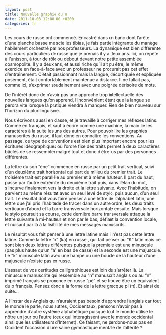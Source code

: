 ```yaml
---
layout: post
title: Nouvelle graphie du n
date: 2011-10-03 12:00:00 +0200
categories: fr
---
```

Les cours de russe ont commencé. Encastré dans un banc dont l’arête d’une planche basse me scie les tibias, je fais partie intégrante du manège habilement orchestré par nos professeurs. La dynamique est bien différente des cours particuliers de russe que je prenais il y a deux ans. Ici, on répète à l’unisson, à tour de rôle ou debout devant notre petite assemblée cosmopolite. Il y a deux ans, et aussi riche qu’il ait pu être, le même exercice en face-à-face avec un professeur ne procurait pas cet effet d’entraînement. C’était passionnant mais la langue, décortiquée et expliquée posément, était confortablement maintenue à distance. Il ne fallait pas, comme ici, s’exprimer soudainement avec une poignée dérisoire de mots.

De l’intérêt donc de n’avoir pas une approche trop intellectuelle des nouvelles langues qu’on apprend, l’inconvénient étant que la langue se perdra vite lorsque là pratique viendra à manquer. Rien de bien nouveau sur l’horizon du plurilinguisme.

Nous écrivons aussi en classe, et je travaille à corriger mes réflexes latins. Comme en français, et sauf à écrire comme une machine, la main lie les caractères à la suite les uns des autres. Pour pouvoir lire les graphies manuscrites du russe, il faut donc en connaître les conventions. Au passage, ce type de conventions est bien plus important encore pour les écritures idéographiques où l’ordre fixe des traits permet à deux caractères bâclés de se ressembler malgré tout et donc d’être lus par des personnes différentes.

La lettre du son “ène” commence en russe par un petit trait vertical, suivi d’un deuxième trait horizontal qui part du milieu du premier trait. Le troisième trait est parallèle au premier et à même hauteur. Il part du haut, passe par l’autre extrémité du deuxième trait puis, dans l’élan du mot, s’incurve finalement vers la droite et la lettre suivante. Avec l’habitude, on parvient au même résultat avec un seul levé de stylo, puis aucun, d’un seul trait. Le résultat doit vous faire penser à une lettre de l’alphabet latin, une lettre que j’ai pris l’habitude de tracer dans un autre ordre, les deux traits verticaux d’abord et la barre transversale horizontale ensuite. Mais lorsque le stylo poursuit sa course, cette dernière barre transversale attaque la lettre suivante à mi-hauteur et non par le bas, défiant la convention locale, et nuisant par là à la lisibilité de mes messages manuscrits.

Le résultat vous fait penser à une lettre latine mais il n’est pas cette lettre latine. Comme la lettre “к” (ka) en russe , qui fait penser au “K” latin mais ce sont bien deux lettres différentes puisque la première est une minuscule (pas plus haute qu’un “a” en bas de casse) et la seconde est une majuscule. Le “k” minuscule latin avec une hampe ou une boucle de la hauteur d’une majuscule n’existe pas en russe.

L’assaut de vos certitudes calligraphiques est loin de s’arrêter là. La minuscule manuscrite qui ressemble au “n” manuscrit anglais ou au “n” imprimé français se prononce en russe “pè” et se trouve être un équivalent du p français. Pensez donc à la forme de la lettre grecque pi (π). Et ainsi de suite...

A l’instar des Anglais qui n’auraient pas besoin d’apprendre l’anglais car tout le monde le parle, nous autres, Occidentaux, pensons n’avoir pas à apprendre d’autre système alphabétique puisque tout le monde utilise le nôtre un jour ou l’autre (ceux qui interagissent avec le monde occidental ainsi que les utilisateurs d’Internet). Ce faisant, ne perdons-nous pas en Occident l’occasion d’une saine gymnastique mentale de l’altérité ?
